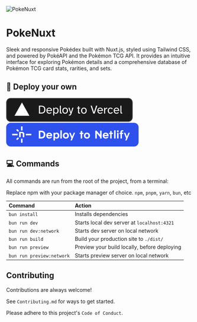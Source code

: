 ![PokeNuxt](/public/sitemap.avif)


# PokeNuxt

Sleek and responsive Pokédex built with Nuxt.js, styled using Tailwind CSS, and powered by PokéAPI and the Pokémon TCG API. It provides an intuitive interface for exploring Pokémon details and a comprehensive database of Pokémon TCG card stats, rarities, and sets.

## 🚀 Deploy your own

[![Deploy with Vercel](_deploy_vercel.svg)](https://vercel.com/new/clone?repository-url=https://github.com/KurutoDenzeru/PokeNuxt)  [![Deploy with Netlify](_deploy_netlify.svg)](https://app.netlify.com/start/deploy?repository=https://github.com/KurutoDenzeru/PokeNuxt)

## 💻 Commands

All commands are run from the root of the project, from a terminal:

Replace npm with your package manager of choice. `npm`, `pnpm`, `yarn`, `bun`, etc

| Command                   | Action                                       |
| :------------------------ | :------------------------------------------- |
| `bun install`             | Installs dependencies                        |
| `bun run dev`             | Starts local dev server at `localhost:4321`  |
| `bun run dev:network`     | Starts dev server on local network           |
| `bun run build`           | Build your production site to `./dist/`      |
| `bun run preview`         | Preview your build locally, before deploying |
| `bun run preview:network` | Starts preview server on local network       |

## Contributing

Contributions are always welcome!

See `Contributing.md` for ways to get started.

Please adhere to this project's `Code of Conduct`.
